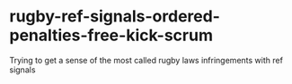 # rugby-ref-signals-ordered-penalties-free-kick-scrum
Trying to get a sense of the most called rugby laws infringements with ref signals
